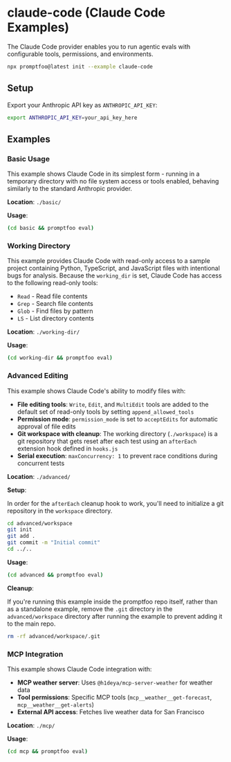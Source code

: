 # claude-code (Claude Code Examples)

The Claude Code provider enables you to run agentic evals with configurable tools, permissions, and environments.

```bash
npx promptfoo@latest init --example claude-code
```

## Setup

Export your Anthropic API key as `ANTHROPIC_API_KEY`:

```bash
export ANTHROPIC_API_KEY=your_api_key_here
```

## Examples

### Basic Usage

This example shows Claude Code in its simplest form - running in a temporary directory with no file system access or tools enabled, behaving similarly to the standard Anthropic provider.

**Location**: `./basic/`

**Usage**:

```bash
(cd basic && promptfoo eval)
```

### Working Directory

This example provides Claude Code with read-only access to a sample project containing Python, TypeScript, and JavaScript files with intentional bugs for analysis. Because the `working_dir` is set, Claude Code has access to the following read-only tools:

- `Read` - Read file contents
- `Grep` - Search file contents
- `Glob` - Find files by pattern
- `LS` - List directory contents

**Location**: `./working-dir/`

**Usage**:

```bash
(cd working-dir && promptfoo eval)
```

### Advanced Editing

This example shows Claude Code's ability to modify files with:

- **File editing tools**: `Write`, `Edit`, and `MultiEdit` tools are added to the default set of read-only tools by setting `append_allowed_tools`
- **Permission mode**: `permission_mode` is set to `acceptEdits` for automatic approval of file edits
- **Git workspace with cleanup**: The working directory (`./workspace`) is a git repository that gets reset after each test using an `afterEach` extension hook defined in `hooks.js`
- **Serial execution**: `maxConcurrency: 1` to prevent race conditions during concurrent tests

**Location**: `./advanced/`

**Setup**:

In order for the `afterEach` cleanup hook to work, you'll need to initialize a git repository in the `workspace` directory.

```bash
cd advanced/workspace
git init
git add .
git commit -m "Initial commit"
cd ../..
```

**Usage**:

```bash
(cd advanced && promptfoo eval)
```

**Cleanup**:

If you're running this example inside the promptfoo repo itself, rather than as a standalone example, remove the `.git` directory in the `advanced/workspace` directory after running the example to prevent adding it to the main repo.

```bash
rm -rf advanced/workspace/.git
```

### MCP Integration

This example shows Claude Code integration with:

- **MCP weather server**: Uses `@h1deya/mcp-server-weather` for weather data
- **Tool permissions**: Specific MCP tools (`mcp__weather__get-forecast`, `mcp__weather__get-alerts`)
- **External API access**: Fetches live weather data for San Francisco

**Location**: `./mcp/`

**Usage**:

```bash
(cd mcp && promptfoo eval)
```
